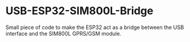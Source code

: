 # USB-ESP32-SIM800L-Bridge
Small piece of code to make the ESP32 act as a bridge between the USB interface and the SIM800L GPRS/GSM module.
